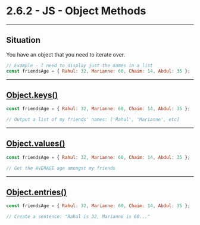 # 2.6.2 - JS - Object Methods

---

## Situation

You have an object that you need to iterate over.

```js
// Example - I need to display just the names in a list
const friendsAge = { Rahul: 32, Marianne: 60, Chaim: 14, Abdul: 35 };
```

---

## [Object.keys()](https://www.geeksforgeeks.org/object-keys-javascript/)

```js
const friendsAge = { Rahul: 32, Marianne: 60, Chaim: 14, Abdul: 35 };

// Output a list of my friends' names: ['Rahul', 'Marianne', etc]
```

---

## [Object.values()](https://developer.mozilla.org/en-US/docs/Web/JavaScript/Reference/Global_Objects/Object/values)

```js
const friendsAge = { Rahul: 32, Marianne: 60, Chaim: 14, Abdul: 35 };

// Get the AVERAGE age amongst my friends
```

---

## [Object.entries()](https://developer.mozilla.org/en-US/docs/Web/JavaScript/Reference/Global_Objects/Object/entries)

```js
const friendsAge = { Rahul: 32, Marianne: 60, Chaim: 14, Abdul: 35 };

// Create a sentence: "Rahul is 32, Marianne is 60..."
```
